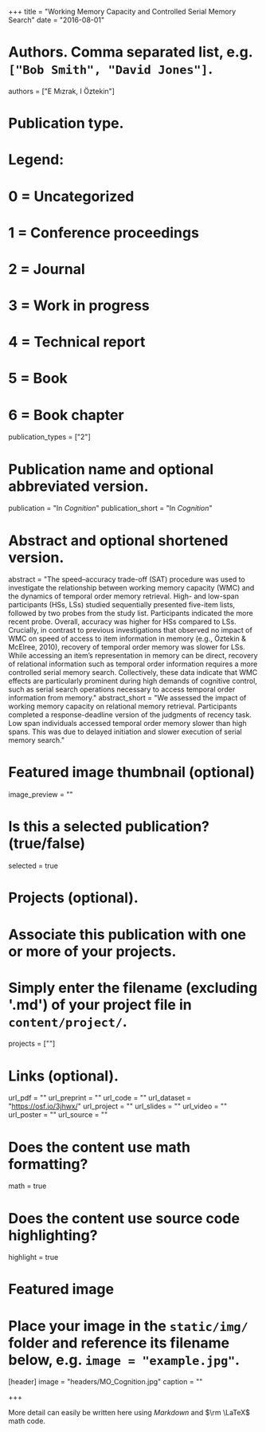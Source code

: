 +++
title = "Working Memory Capacity and Controlled Serial Memory Search"
date = "2016-08-01"

# Authors. Comma separated list, e.g. `["Bob Smith", "David Jones"]`.
authors = ["E Mızrak, I Öztekin"]

# Publication type.
# Legend:
# 0 = Uncategorized
# 1 = Conference proceedings
# 2 = Journal
# 3 = Work in progress
# 4 = Technical report
# 5 = Book
# 6 = Book chapter
publication_types = ["2"]

# Publication name and optional abbreviated version.
publication = "In *Cognition*"
publication_short = "In *Cognition*"

# Abstract and optional shortened version.
abstract = "The speed–accuracy trade-off (SAT) procedure was used to investigate the relationship between working memory capacity (WMC) and the dynamics of temporal order memory retrieval. High- and low-span participants (HSs, LSs) studied sequentially presented five-item lists, followed by two probes from the study list. Participants indicated the more recent probe. Overall, accuracy was higher for HSs compared to LSs. Crucially, in contrast to previous investigations that observed no impact of WMC on speed of access to item information in memory (e.g., Öztekin & McElree, 2010), recovery of temporal order memory was slower for LSs. While accessing an item’s representation in memory can be direct, recovery of relational information such as temporal order information requires a more controlled serial memory search. Collectively, these data indicate that WMC effects are particularly prominent during high demands of cognitive control, such as serial search operations necessary to access temporal order information from memory."
abstract_short = "We assessed the impact of working memory capacity on relational memory retrieval. Participants completed a response-deadline version of the judgments of recency task. Low span individuals accessed temporal order memory slower than high spans. This was due to delayed initiation and slower execution of serial memory search."

# Featured image thumbnail (optional)
image_preview = ""

# Is this a selected publication? (true/false)
selected = true

# Projects (optional).
#   Associate this publication with one or more of your projects.
#   Simply enter the filename (excluding '.md') of your project file in `content/project/`.
projects = [""]

# Links (optional).
url_pdf = ""
url_preprint = ""
url_code = ""
url_dataset = "https://osf.io/3jhwx/"
url_project = ""
url_slides = ""
url_video = ""
url_poster = ""
url_source = ""

# Does the content use math formatting?
math = true

# Does the content use source code highlighting?
highlight = true

# Featured image
# Place your image in the `static/img/` folder and reference its filename below, e.g. `image = "example.jpg"`.
[header]
image = "headers/MO_Cognition.jpg"
caption = ""

+++

More detail can easily be written here using *Markdown* and $\rm \LaTeX$ math code.
